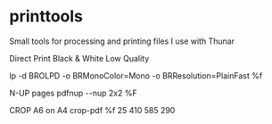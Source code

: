 # printtools

Small tools for processing and printing files
I use with Thunar 

Direct Print Black & White Low Quality

lp -d BROLPD -o BRMonoColor=Mono -o BRResolution=PlainFast %f

N-UP pages
pdfnup --nup 2x2 %F 

CROP A6 on A4 
crop-pdf %f 25 410 585 290
